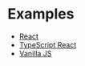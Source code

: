 # Examples

- [React](./react.jsx)
- [TypeScript React](./typescript-react.tsx)
- [Vanilla JS](./vanilla-js.html)
